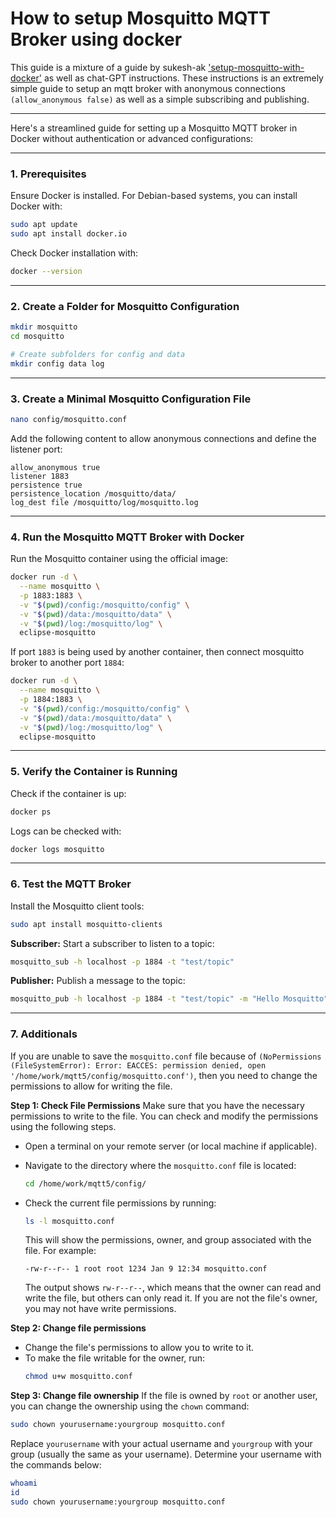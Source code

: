 # How to setup Mosquitto MQTT Broker using docker 
This guide is a mixture of a guide by sukesh-ak ['setup-mosquitto-with-docker'](https://github.com/sukesh-ak/setup-mosquitto-with-docker/blob/main/README.md) as well as chat-GPT instructions.
These instructions is an extremely simple guide to setup an mqtt broker with anonymous connections ```(allow_anonymous false)``` as well as a simple subscribing and publishing.
___
Here's a streamlined guide for setting up a Mosquitto MQTT broker in Docker without authentication or advanced configurations:

---
### 1. Prerequisites

Ensure Docker is installed. For Debian-based systems, you can install Docker with:

```bash
sudo apt update
sudo apt install docker.io
```

Check Docker installation with:

```bash
docker --version
```

---

### 2. Create a Folder for Mosquitto Configuration

```bash
mkdir mosquitto
cd mosquitto

# Create subfolders for config and data
mkdir config data log
```

---

### 3. Create a Minimal Mosquitto Configuration File

```bash
nano config/mosquitto.conf
```

Add the following content to allow anonymous connections and define the listener port:

```
allow_anonymous true
listener 1883
persistence true
persistence_location /mosquitto/data/
log_dest file /mosquitto/log/mosquitto.log
```

---

### 4. Run the Mosquitto MQTT Broker with Docker

Run the Mosquitto container using the official image:

```bash
docker run -d \
  --name mosquitto \
  -p 1883:1883 \
  -v "$(pwd)/config:/mosquitto/config" \
  -v "$(pwd)/data:/mosquitto/data" \
  -v "$(pwd)/log:/mosquitto/log" \
  eclipse-mosquitto
```
If port ```1883``` is being used by another container, then connect mosquitto broker to another port ```1884```:

```bash
docker run -d \
  --name mosquitto \
  -p 1884:1883 \
  -v "$(pwd)/config:/mosquitto/config" \
  -v "$(pwd)/data:/mosquitto/data" \
  -v "$(pwd)/log:/mosquitto/log" \
  eclipse-mosquitto
```
---

### 5. Verify the Container is Running

Check if the container is up:

```bash
docker ps
```

Logs can be checked with:

```bash
docker logs mosquitto
```

---

### 6. Test the MQTT Broker

Install the Mosquitto client tools:

```bash
sudo apt install mosquitto-clients
```

**Subscriber:** Start a subscriber to listen to a topic:

```bash
mosquitto_sub -h localhost -p 1884 -t "test/topic"
```

**Publisher:** Publish a message to the topic:

```bash
mosquitto_pub -h localhost -p 1884 -t "test/topic" -m "Hello Mosquitto"
```

---

### 7. Additionals

If you are unable to save the ```mosquitto.conf``` file because of ```(NoPermissions (FileSystemError): Error: EACCES: permission denied, open '/home/work/mqtt5/config/mosquitto.conf')```, then you need to change the permissions to allow for writing the file.

  **Step 1: Check File Permissions**
   Make sure that you have the necessary permissions to write to the file. You can check and modify the permissions using the following steps.
   - Open a terminal on your remote server (or local machine if applicable).
   - Navigate to the directory where the `mosquitto.conf` file is located:
     ```bash
     cd /home/work/mqtt5/config/
     ```
   - Check the current file permissions by running:
     ```bash
     ls -l mosquitto.conf
     ```
     This will show the permissions, owner, and group associated with the file. For example:
     ```
     -rw-r--r-- 1 root root 1234 Jan 9 12:34 mosquitto.conf
     ```

     The output shows `rw-r--r--`, which means that the owner can read and write the file, but others can only read it. If you are not the file's owner, you may not have write permissions.

   **Step 2: Change file permissions**
   - Change the file's permissions to allow you to write to it.
   - To make the file writable for the owner, run:
     ```bash
     chmod u+w mosquitto.conf
     ```

   **Step 3: Change file ownership**
   If the file is owned by `root` or another user, you can change the ownership using the `chown` command:
   ```bash
   sudo chown yourusername:yourgroup mosquitto.conf
   ```

   Replace `yourusername` with your actual username and `yourgroup` with your group (usually the same as your username).
   Determine your username with the commands below:
   ```bash
whoami 
  id 
  sudo chown yourusername:yourgroup mosquitto.conf 
   ```   

